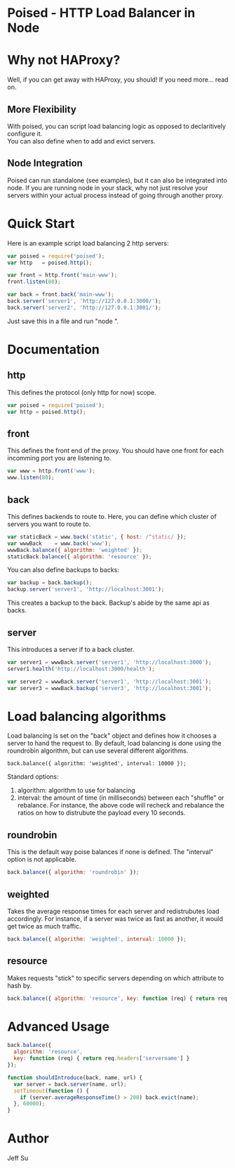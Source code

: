# Poised - HTTP Load Balancer in Node

# Why not HAProxy?
Well, if you can get away with HAProxy, you should!  If you need more... read on.

## More Flexibility
With poised, you can script load balancing logic as opposed to declaritively configure it.  
You can also define when to add and evict servers.

## Node Integration
Poised can run standalone (see examples), but it can also be integrated into node. If you are running 
node in your stack, why not just resolve your servers within your actual process instead of going through 
another proxy.

# Quick Start
Here is an example script load balancing 2 http servers:
```javascript
var poised = require('poised');
var http   = poised.http();

var front = http.front('main-www');
front.listen(80);

var back = front.back('main-www');
back.server('server1', 'http://127.0.0.1:3000/');
back.server('server2', 'http://127.0.0.1:3001/');
```

Just save this in a file and run "node <file>".

# Documentation
## http
This defines the protocol (only http for now) scope.

```javascript
var poised = require('poised');
var http = poised.http();
```

## front
This defines the front end of the proxy.  You should have one
front for each incomming port you are listening to.
```javascript
var www = http.front('www');
www.listen(80);
```

## back
This defines backends to route to.  Here, you can define which cluster
of servers you want to route to.

```javascript
var staticBack = www.back('static', { host: /^static/ });
var wwwBack    = www.back('www');
wwwBack.balance({ algorithm: 'weighted' });
staticBack.balance({ algorithm: 'resource' });
```

You can also define backups to backs:
```javascript
var backup = back.backup();
backup.server('server1', 'http://localhost:3001');
```

This creates a backup to the back.  Backup's abide by the same api as backs. 

## server
This introduces a server if to a back cluster.
```javascript
var server1 = wwwBack.server('server1', 'http://localhost:3000');
server1.health('http://localhost:3000/health');

var server2 = wwwBack.server('server1', 'http://localhost:3001');
var server3 = wwwBack.backup('server3', 'http://localhost:3001');
```

# Load balancing algorithms

Load balancing is set on the "back" object and defines how it chooses a server to hand the request to.  By default, load balancing is done using the roundrobin algorithm, but can use several different algorithms.

```
back.balance({ algorithm: 'weighted', interval: 10000 });
```

Standard options:

  1. algorithm: algorithm to use for balancing
  1. interval: the amount of time (in milliseconds) between each "shuffle" or rebalance.  For instance, the above code will recheck and rebalance the ratios on how to distrubute the payload every 10 seconds.


## roundrobin

This is the default way poise balances if none is defined.  The "interval" option is not applicable.

```javascript
back.balance({ algorithm: 'roundrobin' });
```

## weighted

Takes the average response times for each server and redistrubutes load accordingly.  For instance, if a server was twice as fast as another, it would get twice as much traffic.

```javascript
back.balance({ algorithm: 'weighted', interval: 10000 });
```

## resource

Makes requests "stick" to specific servers depending on which attribute to hash by.

```javascript
back.balance({ algorithm: 'resource', key: function (req) { return req.url } });
```

# Advanced Usage
```javascript
back.balance({
  algorithm: 'resource', 
  key: function (req) { return req.headers['servername'] }
});
```

```javascript
function shouldIntroduce(back, name, url) {
  var server = back.server(name, url);
  setTimeout(function () { 
    if (server.averageResponseTime() > 200) back.evict(name);
  }, 60000);
}
```

# Author
Jeff Su

